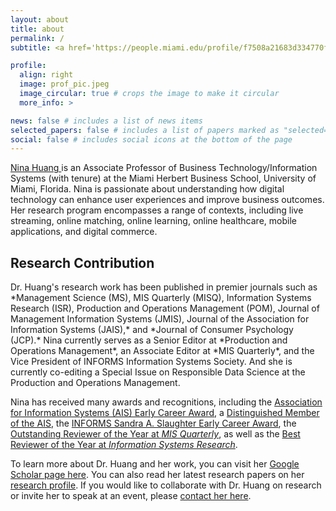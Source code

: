 ```yaml
---
layout: about
title: about
permalink: /
subtitle: <a href='https://people.miami.edu/profile/f7508a21683d334770fe03a231e454a3'>University of Miami Herbert Business School</a>

profile:
  align: right
  image: prof_pic.jpeg
  image_circular: true # crops the image to make it circular
  more_info: >

news: false # includes a list of news items
selected_papers: false # includes a list of papers marked as "selected={true}"
social: false # includes social icons at the bottom of the page
---
```


<p> <a href="https://people.miami.edu/profile/nxh558@miami.edu/"> Nina Huang </a> is an Associate Professor of Business Technology/Information Systems (with tenure) at the Miami Herbert Business School, University of Miami, Florida. Nina is passionate about understanding how digital technology can enhance user experiences and improve business outcomes. Her research program encompasses a range of contexts, including live streaming, online matching, online learning, online healthcare, mobile applications, and digital commerce.</p>

<h2>Research Contribution</h2>
Dr. Huang's research work has been published in premier journals such as *Management Science (MS), MIS Quarterly (MISQ), Information Systems Research (ISR), Production and Operations Management (POM), Journal of Management Information Systems (JMIS), Journal of the Association for Information Systems (JAIS),* and *Journal of Consumer Psychology (JCP).* Nina currently serves as a Senior Editor at *Production and Operations Management*, an Associate Editor at *MIS Quarterly*, and the Vice President of INFORMS Information Systems Society. And she is currently co-editing a Special Issue on Responsible Data Science at the Production and Operations Management.

Nina has received many awards and recognitions, including the [Association for Information Systems (AIS) Early Career Award](https://ishistory.aisnet.org/awards/earlycareeraward/), a [Distinguished Member of the AIS](https://aisnet.org/page/DistinguishedMemberList), the [INFORMS Sandra A. Slaughter Early Career Award](https://www.informs.org/Recognizing-Excellence/Community-Prizes/Information-Systems-Society/ISS-Sandra-A.-Slaughter-Early-Career-Award), the [Outstanding Reviewer of the Year at *MIS Quarterly*](https://misq.umn.edu/awards-reviewer), as well as the [Best Reviewer of the Year at *Information Systems Research*](https://pubsonline.informs.org/page/isre/awards). 

<p>To learn more about Dr. Huang and her work, you can visit her <a href="https://scholar.google.com/citations?user=pTNPXbMAAAAJ&hl=en" rel="nofollow"> Google Scholar page here</a>. You can also read her latest research papers on her <a href="http://nihuang.me/research/" rel="nofollow">research profile</a>. If you would like to collaborate with Dr. Huang on research or invite her to speak at an event, please <a href="mailto: nhuang@miami.edu" rel="nofollow">contact her here</a>.</p>